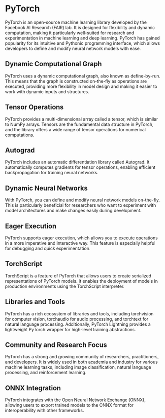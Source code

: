 # PyTorch
PyTorch is an open-source machine learning library developed by the Facebook AI Research (FAIR) lab. It is designed for flexibility and dynamic computation, making it particularly well-suited for research and experimentation in machine learning and deep learning. PyTorch has gained popularity for its intuitive and Pythonic programming interface, which allows developers to define and modify neural network models with ease.


## Dynamic Computational Graph
PyTorch uses a dynamic computational graph, also known as define-by-run. This means that the graph is constructed on-the-fly as operations are executed, providing more flexibility in model design and making it easier to work with dynamic inputs and structures.

## Tensor Operations
PyTorch provides a multi-dimensional array called a tensor, which is similar to NumPy arrays. Tensors are the fundamental data structure in PyTorch, and the library offers a wide range of tensor operations for numerical computations.

## Autograd
PyTorch includes an automatic differentiation library called Autograd. It automatically computes gradients for tensor operations, enabling efficient backpropagation for training neural networks.

## Dynamic Neural Networks
With PyTorch, you can define and modify neural network models on-the-fly. This is particularly beneficial for researchers who want to experiment with model architectures and make changes easily during development.

## Eager Execution
PyTorch supports eager execution, which allows you to execute operations in a more imperative and interactive way. This feature is especially helpful for debugging and quick experimentation.

## TorchScript
TorchScript is a feature of PyTorch that allows users to create serialized representations of PyTorch models. It enables the deployment of models in production environments using the TorchScript interpreter.

## Libraries and Tools
PyTorch has a rich ecosystem of libraries and tools, including torchvision for computer vision, torchaudio for audio processing, and torchtext for natural language processing. Additionally, PyTorch Lightning provides a lightweight PyTorch wrapper for high-level training abstractions.

## Community and Research Focus
PyTorch has a strong and growing community of researchers, practitioners, and developers. It is widely used in both academia and industry for various machine learning tasks, including image classification, natural language processing, and reinforcement learning.

## ONNX Integration
PyTorch integrates with the Open Neural Network Exchange (ONNX), allowing users to export trained models to the ONNX format for interoperability with other frameworks.
